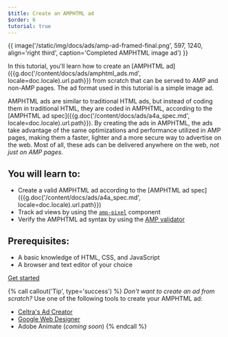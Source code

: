 ```yaml
---
$title: Create an AMPHTML ad
$order: 6
tutorial: true
---
```


{{ image('/static/img/docs/ads/amp-ad-framed-final.png', 597, 1240, align='right third', caption='Completed AMPHTML image ad') }}

In this tutorial, you'll learn how to create an [AMPHTML ad]({{g.doc('/content/docs/ads/amphtml_ads.md', locale=doc.locale).url.path}}) from scratch that can be served to AMP and non-AMP pages. The ad format used in this tutorial is a simple image ad.

AMPHTML ads are similar to traditional HTML ads, but instead of coding them in traditional HTML, they are coded in AMPHTML, according to the [AMPHTML ad spec]({{g.doc('/content/docs/ads/a4a_spec.md', locale=doc.locale).url.path}}). By creating the ads in AMPHTML, the ads take advantage of the same optimizations and performance utilized in AMP pages, making them a faster, lighter and a more secure way to advertise on the web. Most of all, these ads can be delivered anywhere on the web, _not just on AMP pages_.

## You will learn to:

* Create a valid AMPHTML ad according to the [AMPHTML ad spec]({{g.doc('/content/docs/ads/a4a_spec.md', locale=doc.locale).url.path}})
* Track ad views by using the [`amp-pixel`](/docs/reference/components/amp-pixel.html) component
* Verify the AMPHTML ad syntax by using the [AMP validator](https://validator.ampproject.org/#htmlFormat=AMP4ADS)

## Prerequisites:

* A basic knowledge of HTML, CSS, and JavaScript
* A browser and text editor of your choice

<div class="start-button">
<a class="button" href="{{g.doc('/content/docs/ads/amphtml_ads/create_amphtml_ad/create_shell.md', locale=doc.locale).url.path}}"><span class="arrow-next">Get started</span></a>
</div>

{% call callout('Tip', type='success') %}
*Don't want to create an ad from scratch?*  Use one of the following tools to create your AMPHTML ad:

* [Celtra's Ad Creator](http://www.prnewswire.com/news-releases/celtra-partners-with-the-amp-project-showcases-amp-ad-creation-at-google-io-event-300459514.html)
* [Google Web Designer](https://support.google.com/webdesigner/answer/7529856)
* Adobe Animate (*coming soon*)
{% endcall %}
